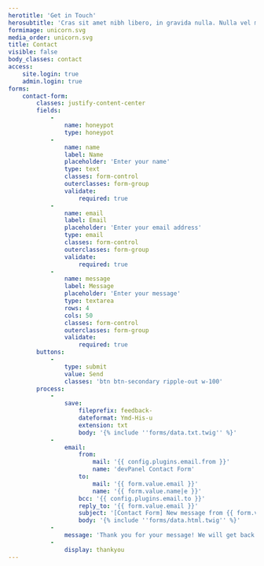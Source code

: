 ```yaml
---
herotitle: 'Get in Touch'
herosubtitle: 'Cras sit amet nibh libero, in gravida nulla. Nulla vel metus scelerisque ante sollicitudin.'
formimage: unicorn.svg
media_order: unicorn.svg
title: Contact
visible: false
body_classes: contact
access:
    site.login: true
    admin.login: true
forms:
    contact-form:
        classes: justify-content-center
        fields:
            -
                name: honeypot
                type: honeypot
            -
                name: name
                label: Name
                placeholder: 'Enter your name'
                type: text
                classes: form-control
                outerclasses: form-group
                validate:
                    required: true
            -
                name: email
                label: Email
                placeholder: 'Enter your email address'
                type: email
                classes: form-control
                outerclasses: form-group
                validate:
                    required: true
            -
                name: message
                label: Message
                placeholder: 'Enter your message'
                type: textarea
                rows: 4
                cols: 50
                classes: form-control
                outerclasses: form-group
                validate:
                    required: true
        buttons:
            -
                type: submit
                value: Send
                classes: 'btn btn-secondary ripple-out w-100'
        process:
            -
                save:
                    fileprefix: feedback-
                    dateformat: Ymd-His-u
                    extension: txt
                    body: '{% include ''forms/data.txt.twig'' %}'
            -
                email:
                    from:
                        mail: '{{ config.plugins.email.from }}'
                        name: 'devPanel Contact Form'
                    to:
                        mail: '{{ form.value.email }}'
                        name: '{{ form.value.name|e }}'
                    bcc: '{{ config.plugins.email.to }}'
                    reply_to: '{{ form.value.email }}'
                    subject: '[Contact Form] New message from {{ form.value.name|e }}'
                    body: '{% include ''forms/data.html.twig'' %}'
            -
                message: 'Thank you for your message! We will get back to you as soon as possible.'
            -
                display: thankyou
---
```


